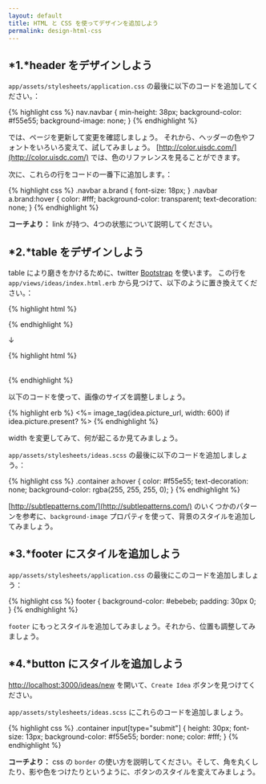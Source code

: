 ```yaml
---
layout: default
title: HTML と CSS を使ってデザインを追加しよう
permalink: design-html-css
---
```


## *1.*header をデザインしよう

`app/assets/stylesheets/application.css` の最後に以下のコードを追加してください。：

{% highlight css %}
nav.navbar {
  min-height: 38px;
  background-color: #f55e55;
  background-image: none;
}
{% endhighlight %}

では、ページを更新して変更を確認しましょう。
それから、ヘッダーの色やフォントをいろいろ変えて、試してみましょう。
[http://color.uisdc.com/](http://color.uisdc.com/) では、色のリファレンスを見ることができます。

次に、これらの行をコードの一番下に追加します。：

{% highlight css %}
.navbar a.brand { font-size: 18px; }
.navbar a.brand:hover {
  color: #fff;
  background-color: transparent;
  text-decoration: none;
}
{% endhighlight %}

**コーチより：** link が持つ、4つの状態について説明してください。


## *2.*table をデザインしよう

table により磨きをかけるために、twitter [Bootstrap](http://getbootstrap.com) を使います。
この行を `app/views/ideas/index.html.erb` から見つけて、以下のように置き換えてください。：

{% highlight html %}
<table>
{% endhighlight %}

↓

{% highlight html %}
<table class="table">
{% endhighlight %}

以下のコードを使って、画像のサイズを調整しましょう。

{% highlight erb %}
<%= image_tag(idea.picture_url, width: 600) if idea.picture.present? %>
{% endhighlight %}

width を変更してみて、何が起こるか見てみましょう。

`app/assets/stylesheets/ideas.scss` の最後に以下のコードを追加しましょう。：

{% highlight css %}
.container a:hover {
  color: #f55e55;
  text-decoration: none;
  background-color: rgba(255, 255, 255, 0);
}
{% endhighlight %}

[http://subtlepatterns.com/](http://subtlepatterns.com/) のいくつかのパターンを参考に、`background-image` プロパティを使って、背景のスタイルを追加してみましょう。


## *3.*footer にスタイルを追加しよう

`app/assets/stylesheets/application.css` の最後にこのコードを追加しましょう：

{% highlight css %}
footer {
  background-color: #ebebeb;
  padding: 30px 0;
}
{% endhighlight %}

`footer` にもっとスタイルを追加してみましょう。それから、位置も調整してみましょう。


## *4.*button にスタイルを追加しよう

[http://localhost:3000/ideas/new](http://localhost:3000/ideas/new) を開いて、`Create Idea` ボタンを見つけてください。

`app/assets/stylesheets/ideas.scss` にこれらのコードを追加しましょう。

{% highlight css %}
.container input[type="submit"] {
   height: 30px;
   font-size: 13px;
   background-color: #f55e55;
   border: none;
   color: #fff;
 }
{% endhighlight %}

**コーチより：** css の `border` の使い方を説明してください。そして、角を丸くしたり、影や色をつけたりというように、ボタンのスタイルを変えてみましょう。

